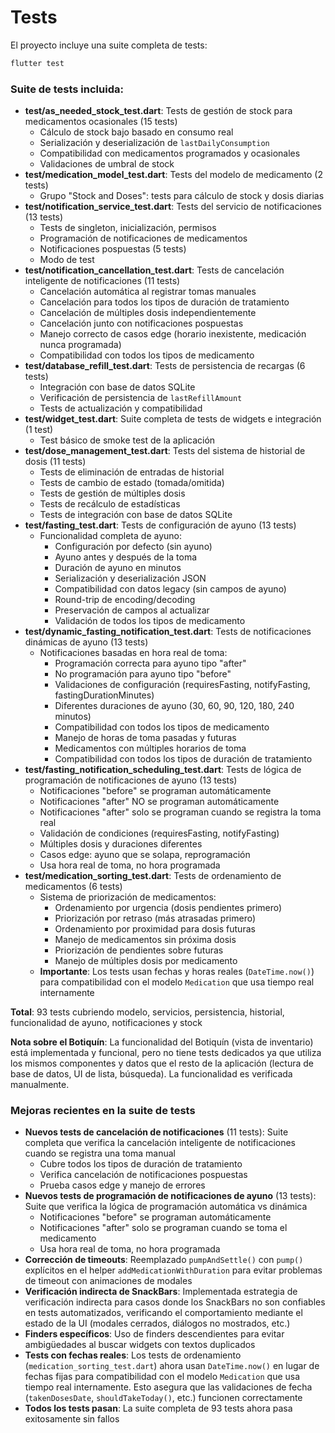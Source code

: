 # Tests

El proyecto incluye una suite completa de tests:

```bash
flutter test
```

### Suite de tests incluida:

- **test/as_needed_stock_test.dart**: Tests de gestión de stock para medicamentos ocasionales (15 tests)
  - Cálculo de stock bajo basado en consumo real
  - Serialización y deserialización de `lastDailyConsumption`
  - Compatibilidad con medicamentos programados y ocasionales
  - Validaciones de umbral de stock
- **test/medication_model_test.dart**: Tests del modelo de medicamento (2 tests)
  - Grupo "Stock and Doses": tests para cálculo de stock y dosis diarias
- **test/notification_service_test.dart**: Tests del servicio de notificaciones (13 tests)
  - Tests de singleton, inicialización, permisos
  - Programación de notificaciones de medicamentos
  - Notificaciones pospuestas (5 tests)
  - Modo de test
- **test/notification_cancellation_test.dart**: Tests de cancelación inteligente de notificaciones (11 tests)
  - Cancelación automática al registrar tomas manuales
  - Cancelación para todos los tipos de duración de tratamiento
  - Cancelación de múltiples dosis independientemente
  - Cancelación junto con notificaciones pospuestas
  - Manejo correcto de casos edge (horario inexistente, medicación nunca programada)
  - Compatibilidad con todos los tipos de medicamento
- **test/database_refill_test.dart**: Tests de persistencia de recargas (6 tests)
  - Integración con base de datos SQLite
  - Verificación de persistencia de `lastRefillAmount`
  - Tests de actualización y compatibilidad
- **test/widget_test.dart**: Suite completa de tests de widgets e integración (1 test)
  - Test básico de smoke test de la aplicación
- **test/dose_management_test.dart**: Tests del sistema de historial de dosis (11 tests)
  - Tests de eliminación de entradas de historial
  - Tests de cambio de estado (tomada/omitida)
  - Tests de gestión de múltiples dosis
  - Tests de recálculo de estadísticas
  - Tests de integración con base de datos SQLite
- **test/fasting_test.dart**: Tests de configuración de ayuno (13 tests)
  - Funcionalidad completa de ayuno:
    - Configuración por defecto (sin ayuno)
    - Ayuno antes y después de la toma
    - Duración de ayuno en minutos
    - Serialización y deserialización JSON
    - Compatibilidad con datos legacy (sin campos de ayuno)
    - Round-trip de encoding/decoding
    - Preservación de campos al actualizar
    - Validación de todos los tipos de medicamento
- **test/dynamic_fasting_notification_test.dart**: Tests de notificaciones dinámicas de ayuno (13 tests)
  - Notificaciones basadas en hora real de toma:
    - Programación correcta para ayuno tipo "after"
    - No programación para ayuno tipo "before"
    - Validaciones de configuración (requiresFasting, notifyFasting, fastingDurationMinutes)
    - Diferentes duraciones de ayuno (30, 60, 90, 120, 180, 240 minutos)
    - Compatibilidad con todos los tipos de medicamento
    - Manejo de horas de toma pasadas y futuras
    - Medicamentos con múltiples horarios de toma
    - Compatibilidad con todos los tipos de duración de tratamiento
- **test/fasting_notification_scheduling_test.dart**: Tests de lógica de programación de notificaciones de ayuno (13 tests)
  - Notificaciones "before" se programan automáticamente
  - Notificaciones "after" NO se programan automáticamente
  - Notificaciones "after" solo se programan cuando se registra la toma real
  - Validación de condiciones (requiresFasting, notifyFasting)
  - Múltiples dosis y duraciones diferentes
  - Casos edge: ayuno que se solapa, reprogramación
  - Usa hora real de toma, no hora programada
- **test/medication_sorting_test.dart**: Tests de ordenamiento de medicamentos (6 tests)
  - Sistema de priorización de medicamentos:
    - Ordenamiento por urgencia (dosis pendientes primero)
    - Priorización por retraso (más atrasadas primero)
    - Ordenamiento por proximidad para dosis futuras
    - Manejo de medicamentos sin próxima dosis
    - Priorización de pendientes sobre futuras
    - Manejo de múltiples dosis por medicamento
  - **Importante**: Los tests usan fechas y horas reales (`DateTime.now()`) para compatibilidad con el modelo `Medication` que usa tiempo real internamente

**Total**: 93 tests cubriendo modelo, servicios, persistencia, historial, funcionalidad de ayuno, notificaciones y stock

**Nota sobre el Botiquín**: La funcionalidad del Botiquín (vista de inventario) está implementada y funcional, pero no tiene tests dedicados ya que utiliza los mismos componentes y datos que el resto de la aplicación (lectura de base de datos, UI de lista, búsqueda). La funcionalidad es verificada manualmente.

### Mejoras recientes en la suite de tests

- **Nuevos tests de cancelación de notificaciones** (11 tests): Suite completa que verifica la cancelación inteligente de notificaciones cuando se registra una toma manual
  - Cubre todos los tipos de duración de tratamiento
  - Verifica cancelación de notificaciones pospuestas
  - Prueba casos edge y manejo de errores
- **Nuevos tests de programación de notificaciones de ayuno** (13 tests): Suite que verifica la lógica de programación automática vs dinámica
  - Notificaciones "before" se programan automáticamente
  - Notificaciones "after" solo se programan cuando se toma el medicamento
  - Usa hora real de toma, no hora programada
- **Corrección de timeouts**: Reemplazado `pumpAndSettle()` con `pump()` explícitos en el helper `addMedicationWithDuration` para evitar problemas de timeout con animaciones de modales
- **Verificación indirecta de SnackBars**: Implementada estrategia de verificación indirecta para casos donde los SnackBars no son confiables en tests automatizados, verificando el comportamiento mediante el estado de la UI (modales cerrados, diálogos no mostrados, etc.)
- **Finders específicos**: Uso de finders descendientes para evitar ambigüedades al buscar widgets con textos duplicados
- **Tests con fechas reales**: Los tests de ordenamiento (`medication_sorting_test.dart`) ahora usan `DateTime.now()` en lugar de fechas fijas para compatibilidad con el modelo `Medication` que usa tiempo real internamente. Esto asegura que las validaciones de fecha (`takenDosesDate`, `shouldTakeToday()`, etc.) funcionen correctamente
- **Todos los tests pasan**: La suite completa de 93 tests ahora pasa exitosamente sin fallos
